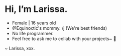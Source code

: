 # Hi, I’m Larissa.

* Female | 16 years old
* @Equinoxtic's mommy. /j (We're best friends)
* No life programmer.
* Feel free to ask me to collab with your projects~ 💜

~ Larissa, xox.
